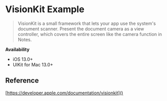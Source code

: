 # VisionKit Example

> VisionKit is a small framework that lets your app use the system's document scanner. Present the document camera as a view controller, which covers the entire screen like the camera function in Notes.

__Availability__
* iOS 13.0+
* UIKit for Mac 13.0+

## Reference

[https://developer.apple.com/documentation/visionkit]()

